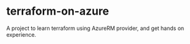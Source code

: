# terraform-on-azure


A project to learn terraform using AzureRM provider, and get hands on experience.
